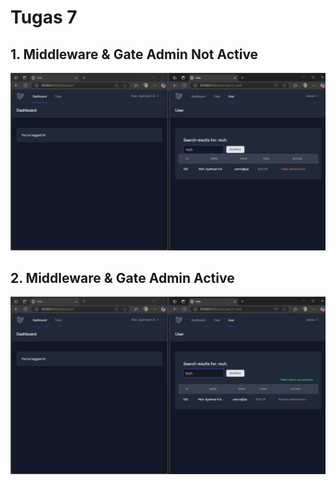 # Tugas 7

## 1. Middleware & Gate Admin Not Active
![alt text](<Scrennshoot/Tugas7/Middleware & Gate Admin Not Active.png>)

## 2. Middleware & Gate Admin Active
![alt text](<Scrennshoot/Tugas7/Middleware & Gate Admin Active.png>)